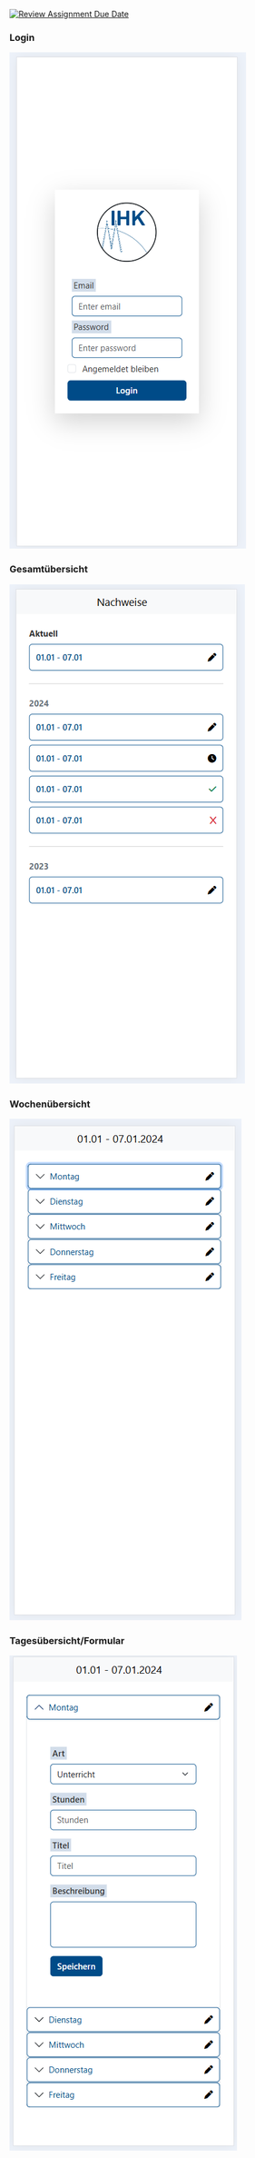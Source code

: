 [![Review Assignment Due Date](https://classroom.github.com/assets/deadline-readme-button-22041afd0340ce965d47ae6ef1cefeee28c7c493a6346c4f15d667ab976d596c.svg)](https://classroom.github.com/a/WxsAQ0eE)

### Login
![img.png](screenshots/login.png)

### Gesamtübersicht
![img.png](screenshots/img.png)

### Wochenübersicht
![img.png](screenshots/uebersicht.png)

### Tagesübersicht/Formular
![img.png](screenshots/img_2.png)